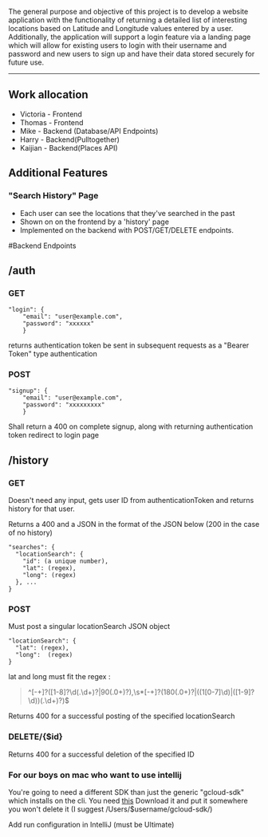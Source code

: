 The general purpose and objective of this project is to develop a website application with the functionality of returning a detailed list of interesting locations based on Latitude and Longitude values entered by a user. Additionally, the application will support a login feature via a landing page which will allow for existing users to login with their username and password and new users to sign up and have their data stored securely for future use.

***

## Work allocation
- Victoria - Frontend
- Thomas - Frontend
- Mike - Backend (Database/API Endpoints)
- Harry - Backend(Pulltogether)
- Kaijian - Backend(Places API)

## Additional Features
### "Search History" Page
 - Each user can see the locations that they've searched in the past
 - Shown on on the frontend by a 'history' page
 - Implemented on the backend with POST/GET/DELETE endpoints.

#Backend Endpoints

## /auth
### GET

```
"login": {
    "email": "user@example.com",
    "password": "xxxxxx"
	}
```

returns authentication token be sent in subsequent requests as a "Bearer Token" type authentication

### POST
```
"signup": {
    "email": "user@example.com",
    "password": "xxxxxxxxx"
	}
```

Shall return a 400 on complete signup, along with returning authentication token redirect to login page

## /history

### GET
Doesn't need any input, gets user ID from authenticationToken and returns
history for that user.

Returns a 400 and a JSON in the format of the JSON below (200 in the case of no history)

```
"searches": {
  "locationSearch": {
    "id": (a unique number),
    "lat": (regex),
    "long": (regex)
  }, ...
}

```

### POST
Must post a singular locationSearch JSON object

```
"locationSearch": {
  "lat": (regex),
  "long":  (regex)
}
```

lat and long must fit the regex :
>^[-+]?([1-8]?\d(\.\d+)?|90(\.0+)?),\s*[-+]?(180(\.0+)?|((1[0-7]\d)|([1-9]?\d))(\.\d+)?)$

Returns 400 for a successful posting of the specified locationSearch

### DELETE/{$id}
Returns 400 for a successful deletion of the specified ID


### For our boys on mac who want to use intellij

You're going to need a different SDK than just the generic "gcloud-sdk" which installs on the cli. 
You need [this](https://cloud.google.com/appengine/docs/standard/java/download)
Download it and put it somewhere you won't delete it (I suggest /Users/$username/gcloud-sdk/)

Add run configuration in IntelliJ (must be Ultimate)
         
